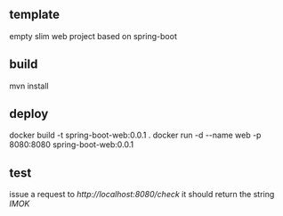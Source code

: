 template
--------
empty slim web project based on spring-boot

build
-----

mvn install

deploy
------


docker build -t spring-boot-web:0.0.1 .
docker run -d --name web -p 8080:8080 spring-boot-web:0.0.1

test
----

issue a request to _http://localhost:8080/check_
it should return the string _IMOK_

